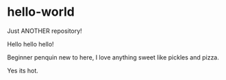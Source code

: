 # hello-world
Just ANOTHER repository!

Hello hello hello!

Beginner penquin new to here, I love anything sweet like pickles and pizza. 

Yes its hot.
